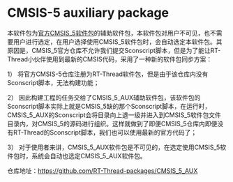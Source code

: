 # CMSIS-5 auxiliary package

本软件包为[官方CMSIS_5软件包](https://github.com/ARM-software/CMSIS_5)的辅助软件包，本软件包对用户不可见，也不需要用户进行选定，在用户选择使用CMSIS_5软件包时，会自动选定本软件包。其原因是，CMSIS_5官方仓库不允许我们提交Sconscript脚本，但是为了能让RT-Thread小伙伴使用到最新的CMSIS代码，采用了一种新的软件包同步方案：

1） 将官方CMSIS-5仓库注册为RT-Thread软件包，但是由于该仓库内没有Sconscript脚本，无法构建功能；

2） 因此构建工程的任务交给了CMSIS_5_AUX辅助软件包，该软件包的Sconscript脚本实际上就是CMSIS_5缺的那个Sconscript脚本，在运行时，CMSIS_5_AUX的Sconscript会将目录向上退一级并进入到CMSIS_5软件包文件目录内，对CMSIS_5的源码进行组织。这样就做到了即便CMSIS_5仓库内即便没有RT-Thread的Sconscript脚本，我们也可以使用最新的官方代码了；

3） 对于使用者来讲，CMSIS_5_AUX软件包是不可见的，在选定使用CMSIS_5软件包时，系统会自动也选定CMSIS_5_AUX软件包。

仓库地址：https://github.com/RT-Thread-packages/CMSIS_5_AUX
